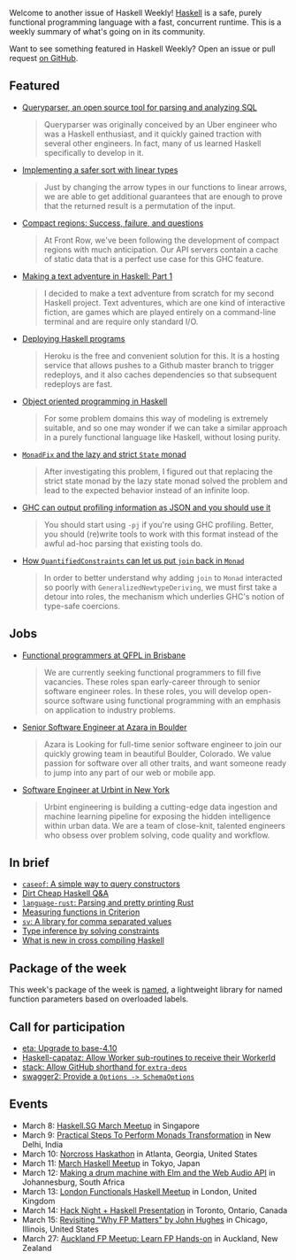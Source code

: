 <!-- 2018-03-08 -->

Welcome to another issue of Haskell Weekly!
[Haskell](https://www.haskell.org) is a safe, purely functional programming language with a fast, concurrent runtime.
This is a weekly summary of what's going on in its community.

Want to see something featured in Haskell Weekly?
Open an issue or pull request [on GitHub](https://github.com/haskellweekly/haskellweekly.github.io).

## Featured

-   [Queryparser, an open source tool for parsing and analyzing SQL](https://eng.uber.com/queryparser/)

    > Queryparser was originally conceived by an Uber engineer who was a Haskell enthusiast, and it quickly gained traction with several other engineers. In fact, many of us learned Haskell specifically to develop in it.

-   [Implementing a safer sort with linear types](https://www.tweag.io/posts/2018-03-08-linear-sort.html)

    > Just by changing the arrow types in our functions to linear arrows, we are able to get additional guarantees that are enough to prove that the returned result is a permutation of the input.

-   [Compact regions: Success, failure, and questions](http://tech.frontrowed.com/2018/03/06/compact-regions-success-failure-questions/)

    > At Front Row, we've been following the development of compact regions with much anticipation. Our API servers contain a cache of static data that is a perfect use case for this GHC feature.

-   [Making a text adventure in Haskell: Part 1](https://whatthefunctional.wordpress.com/2018/03/07/making-a-text-adventure-in-haskell-part-1/)

    > I decided to make a text adventure from scratch for my second Haskell project. Text adventures, which are one kind of interactive fiction, are games which are played entirely on a command-line terminal and are require only standard I/O.

-   [Deploying Haskell programs](https://www.fosskers.ca/blog/deploying-haskell-en.html)

    > Heroku is the free and convenient solution for this. It is a hosting service that allows pushes to a Github master branch to trigger redeploys, and it also caches dependencies so that subsequent redeploys are fast.

-   [Object oriented programming in Haskell](https://www.well-typed.com/blog/2018/03/oop-in-haskell/)

    > For some problem domains this way of modeling is extremely suitable, and so one may wonder if we can take a similar approach in a purely functional language like Haskell, without losing purity.

-   [`MonadFix` and the lazy and strict `State` monad](https://purelyfunctional.org/posts/2018-03-04-monadfix-lazy-strict-state.html)

    > After investigating this problem, I figured out that replacing the strict state monad by the lazy state monad solved the problem and lead to the expected behavior instead of an infinite loop.

-   [GHC can output profiling information as JSON and you should use it](http://fuuzetsu.co.uk/blog/posts/2018-03-02-GHC-can-output-profiles-in-JSON-format.html)

    > You should start using `-pj` if you're using GHC profiling. Better, you should (re)write tools to work with this format instead of the awful ad-hoc parsing that existing tools do.

-   [How `QuantifiedConstraints` can let us put `join` back in `Monad`](https://ryanglscott.github.io/2018/03/04/how-quantifiedconstraints-can-let-us-put-join-back-in-monad/)

    > In order to better understand why adding `join` to `Monad` interacted so poorly with `GeneralizedNewtypeDeriving`, we must first take a detour into roles, the mechanism which underlies GHC's notion of type-safe coercions.

## Jobs

-   [Functional programmers at QFPL in Brisbane](https://jobs.csiro.au/job/Brisbane%2C-QLD-EOI-Functional-Programming-Software-Engineers/463348700/)

    > We are currently seeking functional programmers to fill five vacancies. These roles span early-career through to senior software engineer roles. In these roles, you will develop open-source software using functional programming with an emphasis on application to industry problems.

-   [Senior Software Engineer at Azara in Boulder](https://www.azara.io/jobs/)

    > Azara is Looking for full-time senior software engineer to join our quickly growing team in beautiful Boulder, Colorado. We value passion for software over all other traits, and want someone ready to jump into any part of our web or mobile app.

-   [Software Engineer at Urbint in New York](https://urbint.workable.com/j/34A767A49F)

    > Urbint engineering is building a cutting-edge data ingestion and machine learning pipeline for exposing the hidden intelligence within urban data. We are a team of close-knit, talented engineers who obsess over problem solving, code quality and workflow.

## In brief

-   [`caseof`: A simple way to query constructors](https://np.reddit.com/r/haskell/comments/82oia8/caseof_a_simple_way_to_query_constructors/)
-   [Dirt Cheap Haskell Q&A](https://dirtcheaphaskell.io/#library)
-   [`language-rust`: Parsing and pretty printing Rust](https://np.reddit.com/r/haskell/comments/81vrbk/ann_languagerust/)
-   [Measuring functions in Criterion](https://patrickdoc.github.io/criterion.html)
-   [`sv`: A library for comma separated values](https://np.reddit.com/r/haskell/comments/82lxn6/ann_sv_csv_library/)
-   [Type inference by solving constraints](http://www.calebh.io/Type-Inference-by-Solving-Constraints/)
-   [What is new in cross compiling Haskell](https://medium.com/@zw3rk/what-is-new-in-cross-compiling-haskell-42ba93555c69)

## Package of the week

This week's package of the week is [named](https://hackage.haskell.org/package/named-0.1.0.0),
a lightweight library for named function parameters based on overloaded labels.

## Call for participation

-   [eta: Upgrade to base-4.10](https://github.com/typelead/eta/issues/688)
-   [Haskell-capataz: Allow Worker sub-routines to receive their WorkerId](https://github.com/roman/Haskell-capataz/issues/17)
-   [stack: Allow GitHub shorthand for `extra-deps`](https://github.com/commercialhaskell/stack/issues/3873)
-   [swagger2: Provide a `Options -> SchemaOptions`](https://github.com/GetShopTV/swagger2/issues/139)

## Events

-   March 8: [Haskell.SG March Meetup](https://www.meetup.com/HASKELL-SG/events/246341985/) in Singapore
-   March 9: [Practical Steps To Perform Monads Transformation](https://www.meetup.com/Reactive-Application-Programmers-in-Delhi-NCR/events/248292715/) in New Delhi, India
-   March 10: [Norcross Haskathon](https://www.meetup.com/Atlanta-Functional-Programming-Meetup/events/248518116/) in Atlanta, Georgia, United States
-   March 11: [March Haskell Meetup](https://www.meetup.com/Tokyo-Haskell-Meetup/events/247799091/) in Tokyo, Japan
-   March 12: [Making a drum machine with Elm and the Web Audio API](https://www.meetup.com/lambda-luminaries/events/247865795/) in Johannesburg, South Africa
-   March 13: [London Functionals Haskell Meetup](https://haskellmeetuplondonfunctionals.splashthat.com) in London, United Kingdom
-   March 14: [Hack Night + Haskell Presentation](https://www.meetup.com/FunctionalTO-meetup/events/247738875/) in Toronto, Ontario, Canada
-   March 15: [Revisiting "Why FP Matters" by John Hughes](https://www.meetup.com/Chicago-Functional-Programming-Meetup/events/248023277/) in Chicago, Illinois, United States
-   March 27: [Auckland FP Meetup: Learn FP Hands-on](https://www.meetup.com/Functional-Programming-Auckland/events/248322238/) in Auckland, New Zealand
